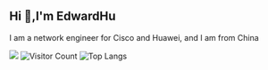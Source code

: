 ## Hi 👋,I'm EdwardHu
I am a network engineer for Cisco and Huawei, and I am from China
<!--
**stu2116Edward/stu2116Edward** is a ✨ _special_ ✨ repository because its `README.md` (this file) appears on your GitHub profile.

Here are some ideas to get you started:

- 🔭 I’m currently working on ...
- 🌱 I’m currently learning ...
- 👯 I’m looking to collaborate on ...
- 🤔 I’m looking for help with ...
- 💬 Ask me about ...
- 📫 How to reach me: ...
- 😄 Pronouns: ...
- ⚡ Fun fact: ...
-->
![](https://github-readme-stats.vercel.app/api?username=stu2116Edward&show_icons=true&theme=transparent)
![Visitor Count](https://profile-counter.glitch.me/stu2116Edward/count.svg)
![Top Langs](https://github-readme-stats.vercel.app/api/top-langs/?username=stu2116Edward&layout=compact&theme=tokyonight)

